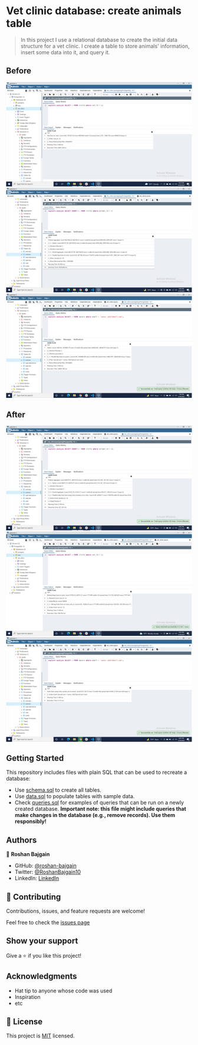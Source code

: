 # Vet clinic database: create animals table
> In this project I use a relational database to create the initial data structure for a vet clinic. I create a table to store animals' information, insert some data into it, and query it.
## Before
![Screenshoot-Before](./Before1.png)
![Screenshoot-Before](./Before2.png)
![Screenshoot-Before](./before3.png)
## After
![Screenshoot-After](./After1.png)
![Screenshoot-After](./After2.png)
![Screenshoot-After](./After3.png)

## Getting Started

This repository includes files with plain SQL that can be used to recreate a database:

- Use [schema.sql](./schema.sql) to create all tables.
- Use [data.sql](./data.sql) to populate tables with sample data.
- Check [queries.sql](./queries.sql) for examples of queries that can be run on a newly created database. **Important note: this file might include queries that make changes in the database (e.g., remove records). Use them responsibly!**


## Authors

👤 **Roshan Bajgain**

- GitHub: [@roshan-bajgain](https://github.com/roshan-bajgain)
- Twitter: [@RoshanBajgain10](https://twitter.com/RoshanBajgain10)
- LinkedIn: [LinkedIn](https://www.linkedin.com/in/roshan-bazgain/)

## 🤝 Contributing

Contributions, issues, and feature requests are welcome!

Feel free to check the [issues page](https://github.com/roshan-bajgain/vet_clinic/issues)

## Show your support

Give a ⭐️ if you like this project!

## Acknowledgments

- Hat tip to anyone whose code was used
- Inspiration
- etc

## 📝 License

This project is [MIT](./MIT.md) licensed.

